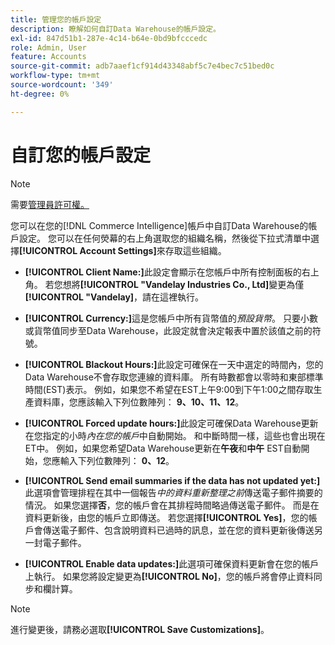 ```yaml
---
title: 管理您的帳戶設定
description: 瞭解如何自訂Data Warehouse的帳戶設定。
exl-id: 847d51b1-287e-4c14-b64e-0bd9bfcccedc
role: Admin, User
feature: Accounts
source-git-commit: adb7aaef1cf914d43348abf5c7e4bec7c51bed0c
workflow-type: tm+mt
source-wordcount: '349'
ht-degree: 0%

---
```


# 自訂您的帳戶設定

>[!NOTE]
>
>需要[管理員許可權。](../../administrator/user-management/user-management.md)

您可以在您的[!DNL Commerce Intelligence]帳戶中自訂Data Warehouse的帳戶設定。 您可以在任何熒幕的右上角選取您的組織名稱，然後從下拉式清單中選擇&#x200B;**[!UICONTROL Account Settings]**&#x200B;來存取這些組織。

* **[!UICONTROL Client Name:]**&#x200B;此設定會顯示在您帳戶中所有控制面板的右上角。 若您想將&#x200B;**[!UICONTROL "Vandelay Industries Co., Ltd]**&#x200B;變更為僅&#x200B;**[!UICONTROL "Vandelay]**，請在這裡執行。

* **[!UICONTROL Currency:]**&#x200B;這是您帳戶中所有貨幣值的&#x200B;*預設貨幣*。 只要小數或貨幣值同步至Data Warehouse，此設定就會決定報表中置於該值之前的符號。

* **[!UICONTROL Blackout Hours:]**&#x200B;此設定可確保在一天中選定的時間內，您的Data Warehouse不會存取您連線的資料庫。 所有時數都會以零時和東部標準時間(EST)表示。 例如，如果您不希望在EST上午9:00到下午1:00之間存取生產資料庫，您應該輸入下列位數陣列： **9、10、11、12**。

* **[!UICONTROL Forced update hours:]**&#x200B;此設定可確保Data Warehouse更新在您指定的小時&#x200B;*內在您的帳戶*&#x200B;中自動開始。 和中斷時間一樣，這些也會出現在ET中。 例如，如果您希望Data Warehouse更新在&#x200B;**午夜**&#x200B;和&#x200B;**中午** EST自動開始，您應輸入下列位數陣列： **0、12**。

* **[!UICONTROL Send email summaries if the data has not updated yet:]**&#x200B;此選項會管理排程在其中一個報告&#x200B;*中的資料重新整理之前*&#x200B;傳送電子郵件摘要的情況。 如果您選擇&#x200B;**否**，您的帳戶會在其排程時間略過傳送電子郵件。 而是在資料更新後，由您的帳戶立即傳送。 若您選擇&#x200B;**[!UICONTROL Yes]**，您的帳戶會傳送電子郵件、包含說明資料已過時的訊息，並在您的資料更新後傳送另一封電子郵件。

* **[!UICONTROL Enable data updates:]**&#x200B;此選項可確保資料更新會在您的帳戶上執行。 如果您將設定變更為&#x200B;**[!UICONTROL No]**，您的帳戶將會停止資料同步和欄計算。

>[!NOTE]
>
>進行變更後，請務必選取&#x200B;**[!UICONTROL Save Customizations]**。

